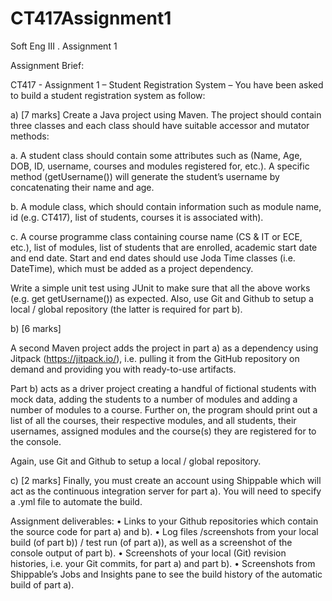 # CT417Assignment1
Soft Eng III . Assignment 1


Assignment Brief:

CT417 - Assignment 1
– Student Registration System –
You have been asked to build a student registration system as follow:

a) [7 marks]
Create a Java project using Maven. The project should contain three classes and each class
should have suitable accessor and mutator methods:

a. A student class should contain some attributes such as (Name, Age, DOB, ID,
username, courses and modules registered for, etc.).
A specific method (getUsername()) will generate the student’s username by
concatenating their name and age.

b. A module class, which should contain information such as module name, id (e.g.
CT417), list of students, courses it is associated with).

c. A course programme class containing course name (CS & IT or ECE, etc.), list of
modules, list of students that are enrolled, academic start date and end date.
Start and end dates should use Joda Time classes (i.e. DateTime), which must be
added as a project dependency.

Write a simple unit test using JUnit to make sure that all the above works (e.g. get
getUsername()) as expected.
Also, use Git and Github to setup a local / global repository (the latter is required for part b).


b) [6 marks]

A second Maven project adds the project in part a) as a dependency using Jitpack
(https://jitpack.io/), i.e. pulling it from the GitHub repository on demand and providing you
with ready-to-use artifacts.

Part b) acts as a driver project creating a handful of fictional students with mock data,
adding the students to a number of modules and adding a number of modules to a course.
Further on, the program should print out a list of all the courses, their respective modules,
and all students, their usernames, assigned modules and the course(s) they are registered
for to the console.

Again, use Git and Github to setup a local / global repository.


c) [2 marks]
Finally, you must create an account using Shippable which will act as the continuous
integration server for part a). You will need to specify a .yml file to automate the build.


Assignment deliverables:
• Links to your Github repositories which contain the source code for part a) and b).
• Log files /screenshots from your local build (of part b)) / test run (of part a)), as well as a
screenshot of the console output of part b).
• Screenshots of your local (Git) revision histories, i.e. your Git commits, for part a) and part
b).
• Screenshots from Shippable’s Jobs and Insights pane to see the build history of the
automatic build of part a).
